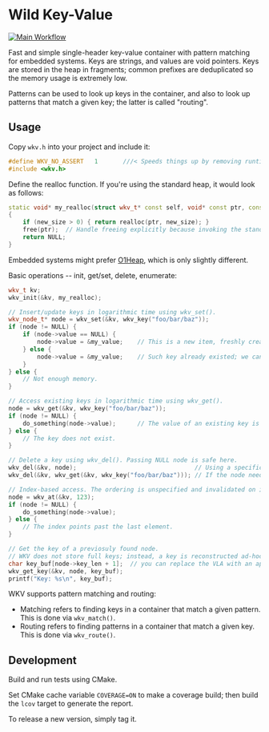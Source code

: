 # Wild Key-Value

[![Main Workflow](https://github.com/pavel-kirienko/wild_key_value/actions/workflows/main.yml/badge.svg)](https://github.com/pavel-kirienko/wild_key_value/actions/workflows/main.yml)

Fast and simple single-header key-value container with pattern matching for embedded systems.
Keys are strings, and values are void pointers.
Keys are stored in the heap in fragments; common prefixes are deduplicated so the memory usage is extremely low.

Patterns can be used to look up keys in the container, and also to look up patterns that match a given key;
the latter is called "routing".


## Usage

Copy `wkv.h` into your project and include it:

```c++
#define WKV_NO_ASSERT   1       ///< Speeds things up by removing runtime invariant checking.
#include <wkv.h>
```

Define the realloc function. If you're using the standard heap, it would look as follows:

```c++
static void* my_realloc(struct wkv_t* const self, void* const ptr, const size_t new_size)
{
    if (new_size > 0) { return realloc(ptr, new_size); }
    free(ptr);  // Handle freeing explicitly because invoking the standard realloc() with zero size is UB.
    return NULL;
}
```

Embedded systems might prefer [O1Heap](https://github.com/pavel-kirienko/o1heap), which is only slightly different.

Basic operations -- init, get/set, delete, enumerate:

```c++
wkv_t kv;
wkv_init(&kv, my_realloc);

// Insert/update keys in logarithmic time using wkv_set().
wkv_node_t* node = wkv_set(&kv, wkv_key("foo/bar/baz"));
if (node != NULL) {
    if (node->value == NULL) {
        node->value = &my_value;    // This is a new item, freshly created. We must assign a non-NULL value.
    } else {
        node->value = &my_value;    // Such key already existed; we can reassign it here.
    }
} else {
    // Not enough memory.
}

// Access existing keys in logarithmic time using wkv_get().
node = wkv_get(&kv, wkv_key("foo/bar/baz"));
if (node != NULL) {
    do_something(node->value);      // The value of an existing key is never NULL.
} else {
    // The key does not exist.
}

// Delete a key using wkv_del(). Passing NULL node is safe here.
wkv_del(&kv, node);                                 // Using a specific node.
wkv_del(&kv, wkv_get(&kv, wkv_key("foo/bar/baz"))); // If the node needs to be found first (safe if not found).

// Index-based access. The ordering is unspecified and invalidated on insertion.
node = wkv_at(&kv, 123);
if (node != NULL) {
    do_something(node->value);
} else {
    // The index points past the last element.
}

// Get the key of a previosuly found node.
// WKV does not store full keys; instead, a key is reconstructed ad-hoc like so:
char key_buf[node->key_len + 1];  // you can replace the VLA with an application-specific capacity.
wkv_get_key(&kv, node, key_buf);
printf("Key: %s\n", key_buf);
```

WKV supports pattern matching and routing:
- Matching refers to finding keys in a container that match a given pattern. This is done via `wkv_match()`.
- Routing refers to finding patterns in a container that match a given key. This is done via `wkv_route()`.

## Development

Build and run tests using CMake.

Set CMake cache variable `COVERAGE=ON` to make a coverage build; then build the `lcov` target to generate the report.

To release a new version, simply tag it.
